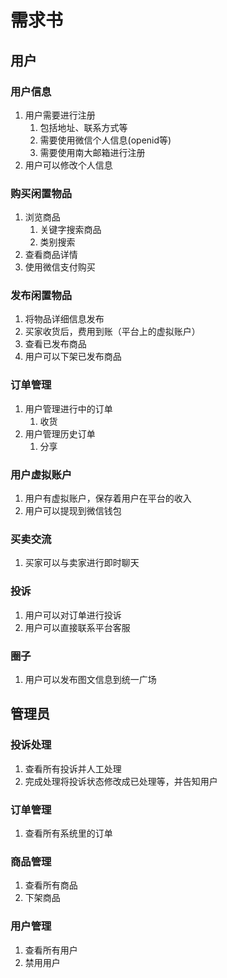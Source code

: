 # 需求书

## 用户

### 用户信息

1. 用户需要进行注册
   1. 包括地址、联系方式等
   2. 需要使用微信个人信息(openid等)
   3. 需要使用南大邮箱进行注册
2. 用户可以修改个人信息

### 购买闲置物品

1. 浏览商品
   1. 关键字搜索商品
   2. 类别搜索
2. 查看商品详情
3. 使用微信支付购买

### 发布闲置物品

1. 将物品详细信息发布
2. 买家收货后，费用到账（平台上的虚拟账户）
3. 查看已发布商品
4. 用户可以下架已发布商品

### 订单管理

1. 用户管理进行中的订单
   1. 收货
2. 用户管理历史订单
   1. 分享

### 用户虚拟账户

1. 用户有虚拟账户，保存着用户在平台的收入
2. 用户可以提现到微信钱包

### 买卖交流

1. 买家可以与卖家进行即时聊天

### 投诉

1. 用户可以对订单进行投诉
2. 用户可以直接联系平台客服

### 圈子

1. 用户可以发布图文信息到统一广场



## 管理员

### 投诉处理

1. 查看所有投诉并人工处理
2. 完成处理将投诉状态修改成已处理等，并告知用户

### 订单管理

1. 查看所有系统里的订单

### 商品管理

1. 查看所有商品
2. 下架商品

### 用户管理

1. 查看所有用户
2. 禁用用户